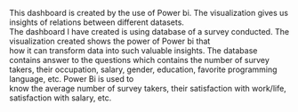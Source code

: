 This dashboard is created by the use of Power bi. The visualization gives us insights of relations between different datasets. 	
The dashboard I have created is using database of a survey conducted. The visualization created shows the power of Power bi that 	
how it can transform data into such valuable insights. The database contains answer to the questions which contains	
the number of survey takers, their occupation, salary, gender, education, favorite programming language, etc. Power Bi is used to	
know the average number of survey takers, their satisfaction with work/life, satisfaction with salary, etc.	
